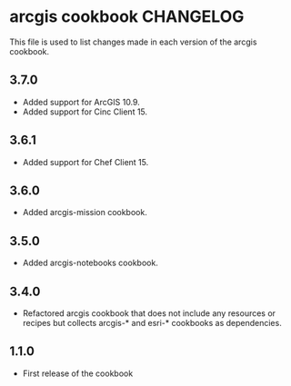 arcgis cookbook CHANGELOG
================================

This file is used to list changes made in each version of the arcgis cookbook.

3.7.0
-----
- Added support for ArcGIS 10.9.
- Added support for Cinc Client 15.

3.6.1
-----
- Added support for Chef Client 15.


3.6.0
-----
- Added arcgis-mission cookbook.

3.5.0
-----
- Added arcgis-notebooks cookbook.

3.4.0
-----
- Refactored arcgis cookbook that does not include any resources or recipes but collects arcgis-* and esri-* cookbooks as dependencies.

1.1.0
-----
- First release of the cookbook